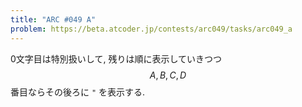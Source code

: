 ```yaml
---
title: "ARC #049 A"
problem: https://beta.atcoder.jp/contests/arc049/tasks/arc049_a
---
```

0文字目は特別扱いして, 残りは順に表示していきつつ $$ A, B, C, D $$ 番目ならその後ろに `"` を表示する.
